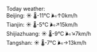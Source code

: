 Today weather:  
Beijing: ☀️ 🌡️-11°C 🌬️↑0km/h  
Tianjin: ☀️ 🌡️-5°C 🌬️↗15km/h  
Shijiazhuang: ☀️ 🌡️-9°C 🌬️↘7km/h  
Tangshan: ☀️ 🌡️-7°C 🌬️→13km/h  
